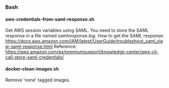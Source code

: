 
### Bash    
  
#### aws-credentials-from-saml-response.sh

Get AWS session variables using SAML. You need to store the SAML response in a file named *samlresponse.log*.
How to get the SAML response: https://docs.aws.amazon.com/IAM/latest/UserGuide/troubleshoot_saml_view-saml-response.html
Reference: https://aws.amazon.com/es/premiumsupport/knowledge-center/aws-cli-call-store-saml-credentials/  
    
#### docker-clean-images.sh  
  
Remove 'none' tagged images.

  